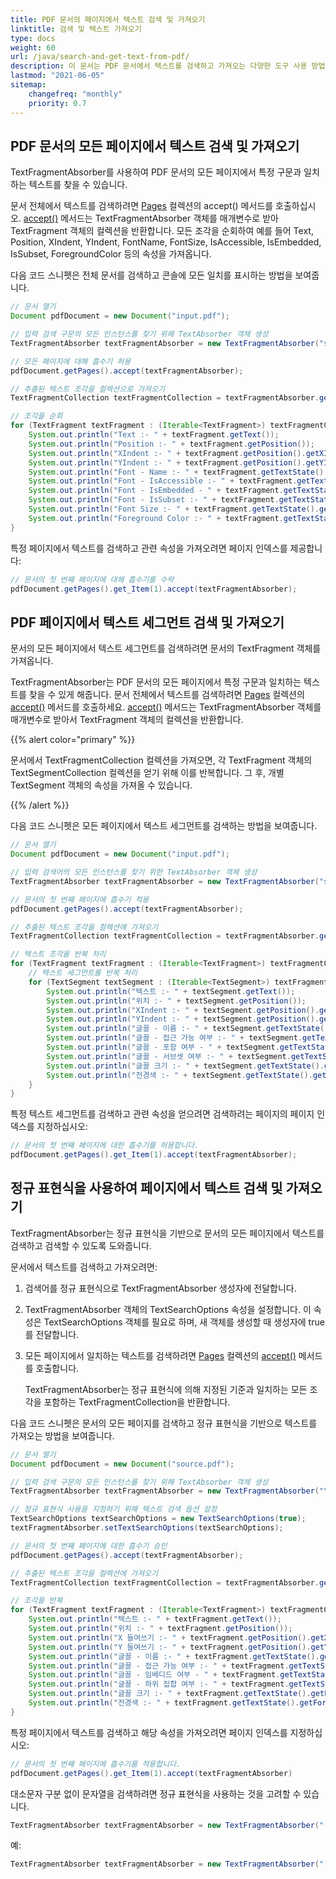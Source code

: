 ```yaml
---
title: PDF 문서의 페이지에서 텍스트 검색 및 가져오기
linktitle: 검색 및 텍스트 가져오기
type: docs
weight: 60
url: /java/search-and-get-text-from-pdf/
description: 이 문서는 PDF 문서에서 텍스트를 검색하고 가져오는 다양한 도구 사용 방법을 설명합니다. 특정 페이지나 전체 페이지에서 정규 표현식을 사용하여 검색할 수 있습니다.
lastmod: "2021-06-05"
sitemap:
    changefreq: "monthly"
    priority: 0.7
---
```


## PDF 문서의 모든 페이지에서 텍스트 검색 및 가져오기

TextFragmentAbsorber를 사용하여 PDF 문서의 모든 페이지에서 특정 구문과 일치하는 텍스트를 찾을 수 있습니다.

문서 전체에서 텍스트를 검색하려면 [Pages](https://reference.aspose.com/pdf/java/com.aspose.pdf/Page) 컬렉션의 accept() 메서드를 호출하십시오.
 [accept()](https://reference.aspose.com/pdf/java/com.aspose.pdf/TextFragmentAbsorber) 메서드는 TextFragmentAbsorber 객체를 매개변수로 받아 TextFragment 객체의 컬렉션을 반환합니다. 모든 조각을 순회하여 예를 들어 Text, Position, XIndent, YIndent, FontName, FontSize, IsAccessible, IsEmbedded, IsSubset, ForegroundColor 등의 속성을 가져옵니다.

다음 코드 스니펫은 전체 문서를 검색하고 콘솔에 모든 일치를 표시하는 방법을 보여줍니다.

```java
// 문서 열기
Document pdfDocument = new Document("input.pdf");

// 입력 검색 구문의 모든 인스턴스를 찾기 위해 TextAbsorber 객체 생성
TextFragmentAbsorber textFragmentAbsorber = new TextFragmentAbsorber("sample");

// 모든 페이지에 대해 흡수기 허용
pdfDocument.getPages().accept(textFragmentAbsorber);

// 추출된 텍스트 조각을 컬렉션으로 가져오기
TextFragmentCollection textFragmentCollection = textFragmentAbsorber.getTextFragments();

// 조각을 순회
for (TextFragment textFragment : (Iterable<TextFragment>) textFragmentCollection) {
    System.out.println("Text :- " + textFragment.getText());
    System.out.println("Position :- " + textFragment.getPosition());
    System.out.println("XIndent :- " + textFragment.getPosition().getXIndent());
    System.out.println("YIndent :- " + textFragment.getPosition().getYIndent());
    System.out.println("Font - Name :- " + textFragment.getTextState().getFont().getFontName());
    System.out.println("Font - IsAccessible :- " + textFragment.getTextState().getFont().isAccessible());
    System.out.println("Font - IsEmbedded - " + textFragment.getTextState().getFont().isEmbedded());
    System.out.println("Font - IsSubset :- " + textFragment.getTextState().getFont().isSubset());
    System.out.println("Font Size :- " + textFragment.getTextState().getFontSize());
    System.out.println("Foreground Color :- " + textFragment.getTextState().getForegroundColor());
}
```

특정 페이지에서 텍스트를 검색하고 관련 속성을 가져오려면 페이지 인덱스를 제공합니다:

```java
// 문서의 첫 번째 페이지에 대해 흡수기를 수락
pdfDocument.getPages().get_Item(1).accept(textFragmentAbsorber);
```

## PDF 페이지에서 텍스트 세그먼트 검색 및 가져오기

문서의 모든 페이지에서 텍스트 세그먼트를 검색하려면 문서의 TextFragment 객체를 가져옵니다.

TextFragmentAbsorber는 PDF 문서의 모든 페이지에서 특정 구문과 일치하는 텍스트를 찾을 수 있게 해줍니다. 문서 전체에서 텍스트를 검색하려면 [Pages](https://reference.aspose.com/pdf//java/com.aspose.pdf/pagecollection) 컬렉션의 [accept()](https://reference.aspose.com/pdf/java/com.aspose.pdf/TextFragmentAbsorber) 메서드를 호출하세요. [accept()](https://reference.aspose.com/pdf/java/com.aspose.pdf/TextFragmentAbsorber) 메서드는 TextFragmentAbsorber 객체를 매개변수로 받아서 TextFragment 객체의 컬렉션을 반환합니다.

{{% alert color="primary" %}}

문서에서 TextFragmentCollection 컬렉션을 가져오면, 각 TextFragment 객체의 TextSegmentCollection 컬렉션을 얻기 위해 이를 반복합니다.
 그 후, 개별 TextSegment 객체의 속성을 가져올 수 있습니다.

{{% /alert %}}

다음 코드 스니펫은 모든 페이지에서 텍스트 세그먼트를 검색하는 방법을 보여줍니다.

```java
// 문서 열기
Document pdfDocument = new Document("input.pdf");

// 입력 검색어의 모든 인스턴스를 찾기 위한 TextAbsorber 객체 생성
TextFragmentAbsorber textFragmentAbsorber = new TextFragmentAbsorber("sample");

// 문서의 첫 번째 페이지에 흡수기 적용
pdfDocument.getPages().accept(textFragmentAbsorber);

// 추출된 텍스트 조각을 컬렉션에 가져오기
TextFragmentCollection textFragmentCollection = textFragmentAbsorber.getTextFragments();

// 텍스트 조각을 반복 처리
for (TextFragment textFragment : (Iterable<TextFragment>) textFragmentCollection) {
    // 텍스트 세그먼트를 반복 처리
    for (TextSegment textSegment : (Iterable<TextSegment>) textFragment.getSegments()) {
        System.out.println("텍스트 :- " + textSegment.getText());
        System.out.println("위치 :- " + textSegment.getPosition());
        System.out.println("XIndent :- " + textSegment.getPosition().getXIndent());
        System.out.println("YIndent :- " + textSegment.getPosition().getYIndent());
        System.out.println("글꼴 - 이름 :- " + textSegment.getTextState().getFont().getFontName());
        System.out.println("글꼴 - 접근 가능 여부 :- " + textSegment.getTextState().getFont().isAccessible());
        System.out.println("글꼴 - 포함 여부 - " + textSegment.getTextState().getFont().isEmbedded());
        System.out.println("글꼴 - 서브셋 여부 :- " + textSegment.getTextState().getFont().isSubset());
        System.out.println("글꼴 크기 :- " + textSegment.getTextState().getFontSize());
        System.out.println("전경색 :- " + textSegment.getTextState().getForegroundColor());
    }
}
```

특정 텍스트 세그먼트를 검색하고 관련 속성을 얻으려면 검색하려는 페이지의 페이지 인덱스를 지정하십시오:

```java
// 문서의 첫 번째 페이지에 대한 흡수기를 허용합니다.
pdfDocument.getPages().get_Item(1).accept(textFragmentAbsorber);
```

## 정규 표현식을 사용하여 페이지에서 텍스트 검색 및 가져오기

TextFragmentAbsorber는 정규 표현식을 기반으로 문서의 모든 페이지에서 텍스트를 검색하고 검색할 수 있도록 도와줍니다.

문서에서 텍스트를 검색하고 가져오려면:

1. 검색어를 정규 표현식으로 TextFragmentAbsorber 생성자에 전달합니다.
1. TextFragmentAbsorber 객체의 TextSearchOptions 속성을 설정합니다.
   이 속성은 TextSearchOptions 객체를 필요로 하며, 새 객체를 생성할 때 생성자에 true를 전달합니다.
1. 모든 페이지에서 일치하는 텍스트를 검색하려면 [Pages](https://reference.aspose.com/pdf//java/com.aspose.pdf/pagecollection) 컬렉션의 [accept()](https://reference.aspose.com/pdf/java/com.aspose.pdf/TextFragmentAbsorber) 메서드를 호출합니다.

   TextFragmentAbsorber는 정규 표현식에 의해 지정된 기준과 일치하는 모든 조각을 포함하는 TextFragmentCollection을 반환합니다.

다음 코드 스니펫은 문서의 모든 페이지를 검색하고 정규 표현식을 기반으로 텍스트를 가져오는 방법을 보여줍니다.

```java
// 문서 열기
Document pdfDocument = new Document("source.pdf");

// 입력 검색 구문의 모든 인스턴스를 찾기 위해 TextAbsorber 객체 생성
TextFragmentAbsorber textFragmentAbsorber = new TextFragmentAbsorber("\\d{4}-\\d{4}"); // 예: 1999-2000

// 정규 표현식 사용을 지정하기 위해 텍스트 검색 옵션 설정
TextSearchOptions textSearchOptions = new TextSearchOptions(true);
textFragmentAbsorber.setTextSearchOptions(textSearchOptions);

// 문서의 첫 번째 페이지에 대한 흡수기 승인
pdfDocument.getPages().accept(textFragmentAbsorber);

// 추출된 텍스트 조각을 컬렉션에 가져오기
TextFragmentCollection textFragmentCollection = textFragmentAbsorber.getTextFragments();

// 조각을 반복
for (TextFragment textFragment : (Iterable<TextFragment>) textFragmentCollection) {
    System.out.println("텍스트 :- " + textFragment.getText());
    System.out.println("위치 :- " + textFragment.getPosition());
    System.out.println("X 들여쓰기 :- " + textFragment.getPosition().getXIndent());
    System.out.println("Y 들여쓰기 :- " + textFragment.getPosition().getYIndent());
    System.out.println("글꼴 - 이름 :- " + textFragment.getTextState().getFont().getFontName());
    System.out.println("글꼴 - 접근 가능 여부 :- " + textFragment.getTextState().getFont().isAccessible());
    System.out.println("글꼴 - 임베디드 여부 - " + textFragment.getTextState().getFont().isEmbedded());
    System.out.println("글꼴 - 하위 집합 여부 :- " + textFragment.getTextState().getFont().isSubset());
    System.out.println("글꼴 크기 :- " + textFragment.getTextState().getFontSize());
    System.out.println("전경색 :- " + textFragment.getTextState().getForegroundColor());
}
```


특정 페이지에서 텍스트를 검색하고 해당 속성을 가져오려면 페이지 인덱스를 지정하십시오:

```java
// 문서의 첫 번째 페이지에 흡수기를 적용합니다.
pdfDocument.getPages().get_Item(1).accept(textFragmentAbsorber)
```

대소문자 구분 없이 문자열을 검색하려면 정규 표현식을 사용하는 것을 고려할 수 있습니다.

```java
TextFragmentAbsorber textFragmentAbsorber = new TextFragmentAbsorber("(?i)Line", new TextSearchOptions(true));
```

예:

```java
TextFragmentAbsorber textFragmentAbsorber = new TextFragmentAbsorber("[\\S]+");
```